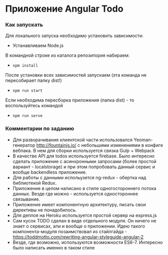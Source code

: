 # Приложение Angular Todo

### Как запускать

Для локального запуска необходимо установить зависимости:

  - Устанавливаем Node.js

В командной строке из каталога репозитория набираем:
  - `npm install`

После установки всех зависимостей запускаем (эта команда не пересобирает папку dist!)

  - `npm run start`

Если необходима пересборка приложения (папка dist) - то воспользуйтесь командой

  - `npm run serve`


### Комментарии по заданию

- Для разворачивания клиентской части использовался Yeoman-генератор http://fountainjs.io/ c небольшими изменениями в конфиге вебпака. В нем для сборки используется связка Gulp + Webpack
- В качестве API для todos используется firebase. Было интересно сделать приложение с асинхронными запросами (более простой вариант - localstorage) и при этом попробовать данный сервис и вообще backendless приложение.
- Для работы с данными испольузется ng-redux - обертка над библиотекой Redux.
- Приложение в целом написано в стиле одногостороннего потока данных. Везде где можно - используется одностороннее связывание.
- Приложение имеет компонентную архитектуру, писать свои директивы не понадобилось.
- Для деплоя на Heroku используется простой сервер на express.js
- Сам кусок TODO сделан в виде отдельного модуля. Он ничего не знает о сервисах, апи и вообще о приложении. Идею такого компонента-модуля позаимствовал из стайлгайда - https://toddmotto.com/rewriting-angular-styleguide-angular-2
- Везде, где возможно, используются возможности ES6-7. Интересно было написать именно в таком стиле
